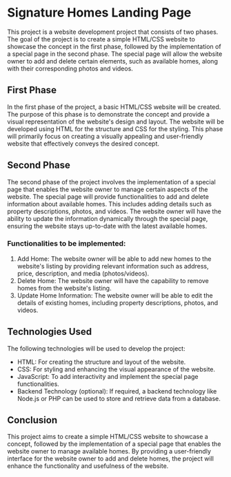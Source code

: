 # Signature Homes Landing Page

This project is a website development project that consists of two phases. The goal of the project is to create a simple HTML/CSS website to showcase the concept in the first phase, followed by the implementation of a special page in the second phase. The special page will allow the website owner to add and delete certain elements, such as available homes, along with their corresponding photos and videos.

## First Phase

In the first phase of the project, a basic HTML/CSS website will be created. The purpose of this phase is to demonstrate the concept and provide a visual representation of the website's design and layout. The website will be developed using HTML for the structure and CSS for the styling. This phase will primarily focus on creating a visually appealing and user-friendly website that effectively conveys the desired concept.

## Second Phase

The second phase of the project involves the implementation of a special page that enables the website owner to manage certain aspects of the website. The special page will provide functionalities to add and delete information about available homes. This includes adding details such as property descriptions, photos, and videos. The website owner will have the ability to update the information dynamically through the special page, ensuring the website stays up-to-date with the latest available homes.

### Functionalities to be implemented:

1. Add Home: The website owner will be able to add new homes to the website's listing by providing relevant information such as address, price, description, and media (photos/videos).
2. Delete Home: The website owner will have the capability to remove homes from the website's listing.
3. Update Home Information: The website owner will be able to edit the details of existing homes, including property descriptions, photos, and videos.

## Technologies Used

The following technologies will be used to develop the project:

- HTML: For creating the structure and layout of the website.
- CSS: For styling and enhancing the visual appearance of the website.
- JavaScript: To add interactivity and implement the special page functionalities.
- Backend Technology (optional): If required, a backend technology like Node.js or PHP can be used to store and retrieve data from a database.

## Conclusion

This project aims to create a simple HTML/CSS website to showcase a concept, followed by the implementation of a special page that enables the website owner to manage available homes. By providing a user-friendly interface for the website owner to add and delete homes, the project will enhance the functionality and usefulness of the website.
